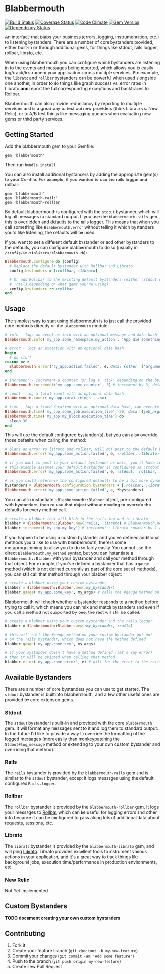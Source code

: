 # Blabbermouth

[![Build Status](https://travis-ci.org/markrebec/blabbermouth.png)](https://travis-ci.org/markrebec/blabbermouth)
[![Coverage Status](https://coveralls.io/repos/markrebec/blabbermouth/badge.svg?1=1)](https://coveralls.io/r/markrebec/blabbermouth)
[![Code Climate](https://codeclimate.com/github/markrebec/blabbermouth.png)](https://codeclimate.com/github/markrebec/blabbermouth)
[![Gem Version](https://badge.fury.io/rb/blabbermouth.png)](http://badge.fury.io/rb/blabbermouth)
[![Dependency Status](https://gemnasium.com/markrebec/blabbermouth.png)](https://gemnasium.com/markrebec/blabbermouth)

An interface that blabs your business (errors, logging, instrumentation, etc.) to listening bystanders. There are a number of core bystanders provided, either built-in or through additional gems, for things like stdout, rails logger, rollbar, librato, etc.

When using blabbermouth you can configure which bystanders are listening in to the events and messages being reported, which allows you to easily log/track/instrument your application across multiple services. For example, the `librato` and `rollbar` bystanders can be powerful when used alongside one another, in order to do things like graph success vs. error rates in Librato **and** report the full corresponding exceptions and backtraces to Rollbar.

Blabbermouth can also provide redundancy by reporting to multiple services and is a great way to test out new providers (think Librato vs. New Relic), or to A/B test things like messaging queues when evaluating new gems or third party services.

## Getting Started

Add the blabbermouth gem to your Gemfile:

    gem 'blabbermouth'

Then run `bundle install`.

You can also install additional bystanders by adding the appropriate gem(s) to your Gemfile. For example, if you wanted to use the rails logger and rollbar:

    gem 'blabbermouth'
    gem 'blabbermouth-rails'
    gem 'blabbermouth-rollbar'

By default blabbermouth is configured with the `stdout` bystander, which will log all messages to standard output. If you use the `blabbermouth-rails` gem, this is overridden and defaults to the rails logger. This means that when you call something like `Blabbermouth.error` without telling it which bystanders you'd like listening, the defaults will be used.

If you want to set a different default bystander or add other bystanders to the defaults, you can configure blabbermouth to do so (usually in `/config/initializers/blabbermouth.rb`):

```ruby
Blabbermouth.configure do |config|
  # Replace the default bystander with Rollbar and Librato
  config.bystanders = [:rollbar, :librato]

  # Or add Rollbar to the existing default bystanders (either :stdout or
  # :rails depending on what gems you're using)
  config.bystanders << :rollbar
end
```

## Usage

The simplest way to start using blabbermouth is to just call the provided core methods directly on the `Blabbermouth` module:

```ruby
# info - logs an event as info with an optional message and data hash
Blabbermouth.info('my_app.some_namespace.my_action', 'App did something', data: {some: 'other data'})

# error - logs an exception with an optional data hash
begin
  # do stuff
rescue => e
  Blabbermouth.error('my_app.action.failed', e, data: {other: ['arguments', 'can go here']})
end

# increment - increment a counter (or log a 'tick' depending on the bystander) with an optional integer and data hash
Blabbermouth.increment('my_app.some_counter', 3) # increment by 3, default is 1

# count - log a total count with an optional data hash
Blabbermouth.count('my_app.total_things', 250)

# time - logs a timed duration with an optional data hash, can execute and time a block for you
Blabbermouth.time('my_app.some_job.execution_time', 30, data: {job_args: {whatever: 'stuff'}})
Blabbermouth.time('my_app.my_block.execution_time') do
  sleep 30
end
```

This will use the default configured bystander(s), but you can also override those defaults when calling the method:

```ruby
# blabs an error to librato and rollbar, will NOT post to the default bystanders
Blabbermouth.error('my_app.some_action.failed', e, :rollbar, :librato)

# if you want to post to your default bystander as well, you'll have to specify it
# this example assumes your default bystander is configured as :stdout
Blabbermouth.error('my_app.some_action.failed', e, :stdout, :rollbar, :librato)

# or you could reference the configured defaults to be a bit more dynamic
bystanders = Blabbermouth.configuration.bystanders + [:rollbar, :librato]
Blabbermouth.error('my_app.some_action.failed', e, *bystanders)
```

You can also instantiate a `Blabbermouth::Blabber` object, pre-configured with bystanders, then re-use that object without needing to override the defaults for every method call.

```ruby
# create a blabber that will blab to the rails log and to librato
blabber = Blabbermouth::Blabber.new(:rails, :librato) # Blabbermouth.new will also work
blabber.increment('my_app.my_key') # increment a librato counter by 1 and log the increment action to the rails log
```

If you happen to be using a custom bystander and you've defined additional methods you'd like to use with blabbermouth, there is some metaprogramming to allow you to do so fairly easily. You cannot use the direct `Blabbermouth.my_method` syntax, but you can instantiate a `Blabbermouth::Blabber` with your bystander and call your method through that object. For example, if you've defined a bystander that has a `gauge` method (which is not defined currently as part of the core set of methods), you can still call that method through your blabber object:

```ruby
# create a blabber using your custom bystander
blabber = Blabbermouth::Blabber.new(:my_bystander)
blabber.gauge('my_app.some_key', my_args) # calls the #gauge method on your bystander
```

Blabbermouth will check whether a bystander responds to a method before trying to call it, which means you can mix and match bystanders and even if you call a method not supported by one, the rest will still be called.

```ruby
# create a blabber using your custom bystander and the rails logger
blabber = Blabbermouth::Blabber.new(:my_bystander, :rails)

# this will call the #gauge method on your custom bystander but not
# on the rails bystander, which does not have the method defined
blabber.gauge('my_app.some_key', my_args)

# if your bystander doesn't have a method defined (let's say error)
# then it will be skipped when calling that method
blabber.error('my_app.some_error', e) # will log the error to the rails logger, but not to your bystander
```

## Available Bystanders

There are a number of core bystanders you can use to get started. The `stdout` bystander is built into blabbermouth, and a few other useful ones are provided by core extension gems.

### Stdout

The `stdout` bystander is built-in and provided with the core `blabbermouth` gem. It will format any messages sent to it and log them to standard output. In the future I'd like to provide a way to override the formatting of the logged messages (more easily than monkeypatching the `Stdout#log_message` method or extending to your own custom bystander and overriding that method).

### Rails

The `rails` bystander is provided by the `blabbermouth-rails` gem and is similar to the `stdout` bystander, except it logs messages using the default configured `Rails.logger`.

### Rollbar

The `rollbar` bystander is provided by the `blabbermouth-rollbar` gem. It logs your messages to [Rollbar](http://rollbar.com), which can be useful for logging errors and other info because it can be configured to pass along lots of additional data about requests, sessions, etc.

### Librato

The `librato` bystander is provided by the `blabbermouth-librato` gem, and will ping [Librato](http://librato.com). Librato provides excellent tools to instrument various actions in your application, and it's a great way to track things like background jobs, execution time/performance in production environments, etc. 

### New Relic

Not Yet Implemented

## Custom Bystanders

**TODO document creating your own custom bystanders**

## Contributing
1. Fork it
2. Create your feature branch (`git checkout -b my-new-feature`)
3. Commit your changes (`git commit -am 'Add some feature'`)
4. Push to the branch (`git push origin my-new-feature`)
5. Create new Pull Request
